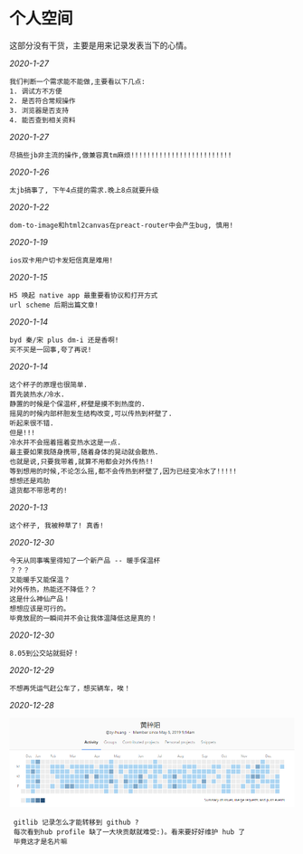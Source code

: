 # 个人空间

这部分没有干货，主要是用来记录发表当下的心情。

_2020-1-27_

```
我们判断一个需求能不能做,主要看以下几点:
1. 调试方不方便
2. 是否符合常规操作
3. 浏览器是否支持
4. 能否查到相关资料
```

_2020-1-27_

```
尽搞些jb非主流的操作,做兼容真tm麻烦!!!!!!!!!!!!!!!!!!!!!!!!!
```

_2020-1-26_

```
太jb搞事了, 下午4点提的需求.晚上8点就要升级
```

_2020-1-22_

```
dom-to-image和html2canvas在preact-router中会产生bug, 慎用!
```

_2020-1-19_

```
ios双卡用户切卡发短信真是难用!
```

_2020-1-15_

```
H5 唤起 native app 最重要看协议和打开方式
url scheme 后期出篇文章!
```

_2020-1-14_

```
byd 秦/宋 plus dm-i 还是香啊!
买不买是一回事,夸了再说!
```

_2020-1-14_

```
这个杯子的原理也很简单.
首先装热水/冷水.
静置的时候是个保温杯,杯壁是摸不到热度的.
摇晃的时候内部杯胆发生结构改变,可以传热到杯壁了.
听起来很不错.
但是!!!
冷水并不会摇着摇着变热水这是一点.
最主要如果我随身携带,随着身体的晃动就会散热.
也就是说,只要我带着,就算不用都会对外传热!!
等到想用的时候,不论怎么摇,都不会传热到杯壁了,因为已经变冷水了!!!!!
想想还是鸡肋
退货都不带思考的!
```

_2020-1-13_

```
这个杯子, 我被种草了! 真香!
```

_2020-12-30_

```
今天从同事嘴里得知了一个新产品 -- 暖手保温杯
？？？
又能暖手又能保温？
对外传热，热能还不降低？？
这是什么神仙产品！
想想应该是可行的。
毕竟放屁的一瞬间并不会让我体温降低这是真的！
```

_2020-12-30_

```
8.05到公交站就挺好！
```

_2020-12-29_

```
不想再凭运气赶公车了，想买辆车，唉！
```

_2020-12-28_

![gitlab提交记录](./image/gitcommit.jpg)

```
 gitlib 记录怎么才能转移到 github ?
 每次看到hub profile 缺了一大块贡献就难受:)。看来要好好维护 hub 了
 毕竟这才是名片嘛
```
